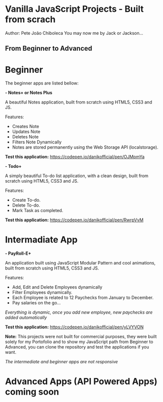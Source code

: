 # Vanilla JavaScript Projects - Built from scrach

Author: Pete João Chiboleca
You may now me by Jack or Jackson...

## From Beginner to Advanced

# Beginner

The beginner apps are listed bellow:

**- Notes+ or Notes Plus**

A beautiful Notes application, built from scratch using HTML5, CSS3 and JS.

Features:

- Creates Note
- Updates Note
- Deletes Note
- Filters Note Dynamically
- Notes are stored permanently using the Web Storage API (localstorage).

**Test this application:** https://codepen.io/danikofficial/pen/OJMpmYa

**- Todo+**

A simply beautiful To-do list application, with a clean design, built from scratch using HTML5, CSS3 and JS.

Features:

- Create To-do.
- Delete To-do.
- Mark Task as completed.

**Test this application:** https://codepen.io/danikofficial/pen/RwrpVvM

# Intermadiate App

**- PayRoll-E+**

An application built using JavaScript Modular Pattern and cool animations, built from scratch using HTML5, CSS3 and JS.

Features:

- Add, Edit and Delete Employees dynamically
- Filter Employees dynamically.
- Each Employee is related to 12 Paychecks from January to December.
- Pay salaries on the go...

_Everything is dynamic, once you add new employee, new paychecks are added automatically_

**Test this application:** https://codepen.io/danikofficial/pen/yLVYVON

**Note:** This projects were not built for commercial purposes, they were built solely for my Portofolio and to show my JavaScript path from Beginner to Advanced, you can clone the repository and test the applications if you want.

_The intermediate and beginner apps are not responsive_

# Advanced Apps (API Powered Apps) coming soon

